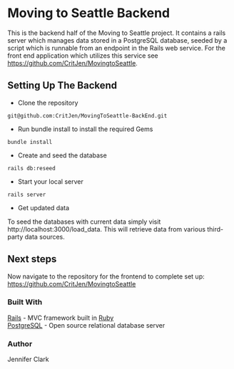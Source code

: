 # Moving to Seattle Backend

This is the backend half of the Moving to Seattle project. It contains a rails server which manages data stored in a PostgreSQL database, seeded by a script which is runnable from an endpoint in the Rails web service. For the front end application which utilizes this service see https://github.com/CritJen/MovingtoSeattle.

## Setting Up The Backend

- Clone the repository

```
git@github.com:CritJen/MovingToSeattle-BackEnd.git
```

- Run bundle install to install the required Gems

```
bundle install
```

- Create and seed the database

```
rails db:reseed
```


- Start your local server

```
rails server
```

- Get updated data

To seed the databases with current data simply visit http://localhost:3000/load_data. This will retrieve data from various third-party data sources.

## Next steps

Now navigate to the repository for the frontend to complete set up: https://github.com/CritJen/MovingtoSeattle

### Built With

[Rails](https://rubyonrails.org/) - MVC framework built in [Ruby](https://www.ruby-lang.org/en/)\
[PostgreSQL](https://www.postgresql.org/) - Open source relational database server

### Author

Jennifer Clark
